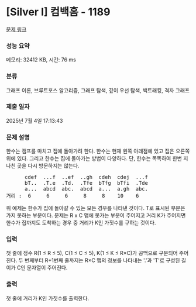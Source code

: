 # [Silver I] 컴백홈 - 1189 

[문제 링크](https://www.acmicpc.net/problem/1189) 

### 성능 요약

메모리: 32412 KB, 시간: 76 ms

### 분류

그래프 이론, 브루트포스 알고리즘, 그래프 탐색, 깊이 우선 탐색, 백트래킹, 격자 그래프

### 제출 일자

2025년 7월 4일 17:13:43

### 문제 설명

<p>한수는 캠프를 마치고 집에 돌아가려 한다. 한수는 현재 왼쪽 아래점에 있고 집은 오른쪽 위에 있다. 그리고 한수는 집에 돌아가는 방법이 다양하다. 단, 한수는 똑똑하여 한번 지나친 곳을 다시 방문하지는 않는다.</p>

<pre>      cdef  ...f  ..ef  ..gh  cdeh  cdej  ...f 
      bT..  .T.e  .Td.  .Tfe  bTfg  bTfi  .Tde 
      a...  abcd  abc.  abcd  a...  a.gh  abc. 
거리 :  6     6     6     8     8    10    6</pre>

<p>위 예제는 한수가 집에 돌아갈 수 있는 모든 경우를 나타낸 것이다. T로 표시된 부분은 가지 못하는 부분이다. 문제는 R x C 맵에 못가는 부분이 주어지고 거리 K가 주어지면 한수가 집까지도 도착하는 경우 중 거리가 K인 가짓수를 구하는 것이다.</p>

### 입력 

 <p>첫 줄에 정수 R(1 ≤ R ≤ 5), C(1 ≤ C ≤ 5), K(1 ≤ K ≤ R×C)가 공백으로 구분되어 주어진다. 두 번째부터 R+1번째 줄까지는 R×C 맵의 정보를 나타내는 '.'과 'T'로 구성된 길이가 C인 문자열이 주어진다.</p>

### 출력 

 <p>첫 줄에 거리가 K인 가짓수를 출력한다.</p>

